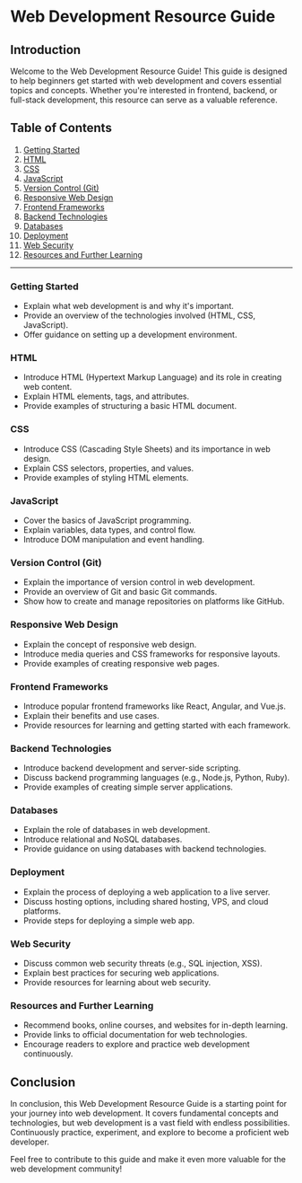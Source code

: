 # Web Development Resource Guide

## Introduction

Welcome to the Web Development Resource Guide! This guide is designed to help beginners get started with web development and covers essential topics and concepts. Whether you're interested in frontend, backend, or full-stack development, this resource can serve as a valuable reference.

## Table of Contents

1. [Getting Started](#getting-started)
2. [HTML](#html)
3. [CSS](#css)
4. [JavaScript](#javascript)
5. [Version Control (Git)](#version-control-git)
6. [Responsive Web Design](#responsive-web-design)
7. [Frontend Frameworks](#frontend-frameworks)
8. [Backend Technologies](#backend-technologies)
9. [Databases](#databases)
10. [Deployment](#deployment)
11. [Web Security](#web-security)
12. [Resources and Further Learning](#resources-and-further-learning)

---

### Getting Started

- Explain what web development is and why it's important.
- Provide an overview of the technologies involved (HTML, CSS, JavaScript).
- Offer guidance on setting up a development environment.

### HTML

- Introduce HTML (Hypertext Markup Language) and its role in creating web content.
- Explain HTML elements, tags, and attributes.
- Provide examples of structuring a basic HTML document.

### CSS

- Introduce CSS (Cascading Style Sheets) and its importance in web design.
- Explain CSS selectors, properties, and values.
- Provide examples of styling HTML elements.

### JavaScript

- Cover the basics of JavaScript programming.
- Explain variables, data types, and control flow.
- Introduce DOM manipulation and event handling.

### Version Control (Git)

- Explain the importance of version control in web development.
- Provide an overview of Git and basic Git commands.
- Show how to create and manage repositories on platforms like GitHub.

### Responsive Web Design

- Explain the concept of responsive web design.
- Introduce media queries and CSS frameworks for responsive layouts.
- Provide examples of creating responsive web pages.

### Frontend Frameworks

- Introduce popular frontend frameworks like React, Angular, and Vue.js.
- Explain their benefits and use cases.
- Provide resources for learning and getting started with each framework.

### Backend Technologies

- Introduce backend development and server-side scripting.
- Discuss backend programming languages (e.g., Node.js, Python, Ruby).
- Provide examples of creating simple server applications.

### Databases

- Explain the role of databases in web development.
- Introduce relational and NoSQL databases.
- Provide guidance on using databases with backend technologies.

### Deployment

- Explain the process of deploying a web application to a live server.
- Discuss hosting options, including shared hosting, VPS, and cloud platforms.
- Provide steps for deploying a simple web app.

### Web Security

- Discuss common web security threats (e.g., SQL injection, XSS).
- Explain best practices for securing web applications.
- Provide resources for learning about web security.

### Resources and Further Learning

- Recommend books, online courses, and websites for in-depth learning.
- Provide links to official documentation for web technologies.
- Encourage readers to explore and practice web development continuously.

## Conclusion

In conclusion, this Web Development Resource Guide is a starting point for your journey into web development. It covers fundamental concepts and technologies, but web development is a vast field with endless possibilities. Continuously practice, experiment, and explore to become a proficient web developer.

Feel free to contribute to this guide and make it even more valuable for the web development community!
